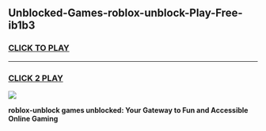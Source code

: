 
## Unblocked-Games-roblox-unblock-Play-Free-ib1b3
<h3>
<a href="https://premium76.site?title=roblox-unblock&ref=12A">CLICK TO PLAY</a></h3>
<hr>

<h3>
<a href="https://premium76.site?title=roblox-unblock&ref=12A">CLICK 2 PLAY</a>
  
</h3>

<a href="https://premium76.site?title=roblox-unblock&ref=12A"><img src="https://clearcache.store/games.png"></a>


**roblox-unblock games unblocked: Your Gateway to Fun and Accessible Online Gaming**
